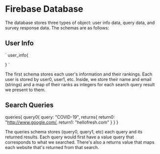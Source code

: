 # Firebase Database

The database stores three types of object: user info data, query data, and survey response data. The schemas are as follows:
## User Info

`
  user_info{

  }
`

The first schema stores each user's information and their rankings. Each user is stored by user0, user1, etc. Inside, we store their name and email (strings) and a map of their ranks as integers for each search query result we present to them.

## Search Queries

queries{
query0{
query: "COVID-19",
returns{
return0: "http://www.google.com/,
return1: "hellofresh.com"
}
}
}

The queries schema stores (query0, query1, etc) each query and its returned results. Each query would first have a value query that corresponds to what we searched. There's also a returns value that maps each website that's returned from that search.

